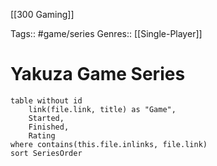 [[300 Gaming]]

Tags:: #game/series
Genres:: [[Single-Player]]

# Yakuza Game Series
```dataview
table without id
    link(file.link, title) as "Game",
    Started,
	Finished,
	Rating
where contains(this.file.inlinks, file.link)
sort SeriesOrder
```